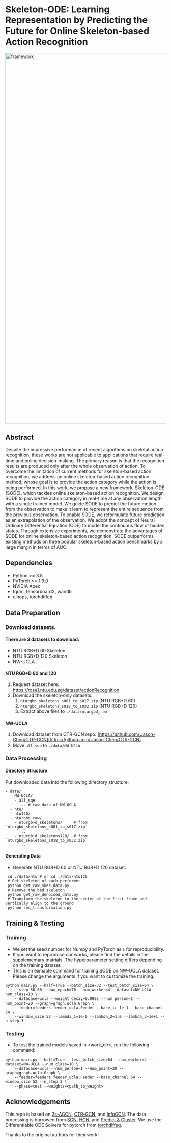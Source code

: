 # Skeleton-ODE: Learning Representation by Predicting the Future for Online Skeleton-based Action Recognition
<img width="1166" alt="framework" src="https://user-images.githubusercontent.com/37060326/202824122-e98197b6-ebe4-4487-8f08-aa08738cb86c.png">

## Abstract
Despite the impressive performance of recent algorithms on skeletal action recognition, these works are not applicable to applications that require real-time and online decision-making.
The primary reason is that the recognition results are produced only after the whole observation of action.
To overcome the limitation of current methods for skeleton-based action recognition, we address an online skeleton-based action recognition method, whose goal is to provide the action category while the action is being performed.
In this work, we propose a new framework, Skeleton-ODE (SODE), which tackles online skeleton-based action recognition.
We design SODE to provide the action category in real-time at any observation length with a single trained model.
We guide SODE to predict the future motion from the observation to make it learn to represent the entire sequence from the previous observation.
To enable SODE, we reformulate future prediction as an extrapolation of the observation.
We adopt the concept of Neural Ordinary Differential Equation (ODE) to model the continuous flow of hidden states.
Through extensive experiments, we demonstrate the advantages of SODE for online skeleton-based action recognition.
SODE outperforms existing methods on three popular skeleton-based action benchmarks by a large margin in terms of AUC.

## Dependencies

- Python >= 3.8
- PyTorch >= 1.9.0
- NVIDIA Apex
- tqdm, tensorboardX, wandb
- einops, torchdiffeq

## Data Preparation

### Download datasets.

#### There are 3 datasets to download:

- NTU RGB+D 60 Skeleton
- NTU RGB+D 120 Skeleton
- NW-UCLA

#### NTU RGB+D 60 and 120

1. Request dataset here: https://rose1.ntu.edu.sg/dataset/actionRecognition
2. Download the skeleton-only datasets:
   1. `nturgbd_skeletons_s001_to_s017.zip` (NTU RGB+D 60)
   2. `nturgbd_skeletons_s018_to_s032.zip` (NTU RGB+D 120)
   3. Extract above files to `./data/nturgbd_raw`

#### NW-UCLA

1. Download dataset from CTR-GCN repo: [https://github.com/Uason-Chen/CTR-GCN](https://github.com/Uason-Chen/CTR-GCN)
2. Move `all_sqe` to `./data/NW-UCLA`

### Data Processing

#### Directory Structure

Put downloaded data into the following directory structure:

```
- data/
  - NW-UCLA/
    - all_sqe
      ... # raw data of NW-UCLA
  - ntu/
  - ntu120/
  - nturgbd_raw/
    - nturgb+d_skeletons/     # from `nturgbd_skeletons_s001_to_s017.zip`
      ...
    - nturgb+d_skeletons120/  # from `nturgbd_skeletons_s018_to_s032.zip`
      ...
```

#### Generating Data

- Generate NTU RGB+D 60 or NTU RGB+D 120 dataset:

```
 cd ./data/ntu # or cd ./data/ntu120
 # Get skeleton of each performer
 python get_raw_skes_data.py
 # Remove the bad skeleton
 python get_raw_denoised_data.py
 # Transform the skeleton to the center of the first frame and vertically align to the ground
 python seq_transformation.py
```

## Training & Testing

### Training

- We set the seed number for Numpy and PyTorch as `1` for reproducibility.
- If you want to reproduce our works, please find the details in the supplementary matrials. The hyperparameter setting differs depending on the training dataset.
- This is an exmaple command for training SODE on NW-UCLA dataset. Please change the arguments if you want to customize the training.

```
python main.py --half=True --batch_size=32 --test_batch_size=64 \
    --step 50 60 --num_epoch=70 --num_worker=4 --dataset=NW-UCLA --num_class=10 \
    --datacase=ucla --weight_decay=0.0005 --num_person=1 --num_point=20 --graph=graph.ucla.Graph \
    --feeder=feeders.feeder_ucla.Feeder --base_lr 1e-1 --base_channel 64 \
    --window_size 52 --lambda_1=1e-0 --lambda_2=1.0 --lambda_3=1e+1 --n_step 3
```

### Testing

- To test the trained models saved in <work_dir>, run the following command:

```
python main.py --half=True --test_batch_size=64 --num_worker=4 --dataset=NW-UCLA --num_class=10 \
    --datacase=ucla --num_person=1 --num_point=20 --graph=graph.ucla.Graph \
    --feeder=feeders.feeder_ucla.Feeder --base_channel 64 --window_size 52 --n_step 3 \
    --phase=test --weights=<path_to_weight>
```

## Acknowledgements

This repo is based on [2s-AGCN](https://github.com/lshiwjx/2s-AGCN), [CTR-GCN](https://github.com/Uason-Chen/CTR-GCN), and [InfoGCN](https://github.com/stnoah1/infogcn).
The data processing is borrowed from [SGN](https://github.com/microsoft/SGN), [HCN](https://github.com/huguyuehuhu/HCN-pytorch), and [Predict & Cluster](https://github.com/shlizee/Predict-Cluster).
We use the Differentiable ODE Solvers for pytorch from [torchdiffeq](https://github.com/rtqichen/torchdiffeq).

Thanks to the original authors for their work!
